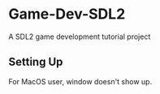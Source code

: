 # Game-Dev-SDL2

A SDL2 game development tutorial project

## Setting Up

For MacOS user, window doesn't show up.
